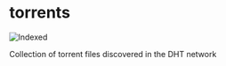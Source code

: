 torrents 
========
![Indexed](https://img.shields.io/badge/indexed-159639-blue)

Collection of torrent files discovered in the DHT network
